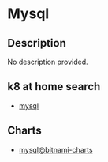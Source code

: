 # Mysql

## Description

No description provided.

## k8 at home search

- [mysql](https://nanne.dev/k8s-at-home-search/#/mysql)

## Charts

- [mysql@bitnami-charts](https://charts.bitnami.com/bitnami/)
